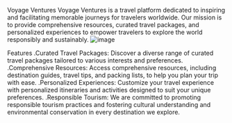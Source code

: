 Voyage Ventures
Voyage Ventures is a travel platform dedicated to inspiring and facilitating memorable journeys for travelers worldwide. Our mission is to provide comprehensive resources, curated travel packages, and personalized experiences to empower travelers to explore the world responsibly and sustainably.
![image](https://github.com/swetasingh8844/Travelling_Website/assets/120044039/7f04377b-bcfb-45b4-84e2-e6eae0021fee)

Features
.Curated Travel Packages: Discover a diverse range of curated travel packages tailored to various interests and preferences.
.Comprehensive Resources: Access comprehensive resources, including destination guides, travel tips, and packing lists, to help you plan your trip with ease.
.Personalized Experiences: Customize your travel experience with personalized itineraries and activities designed to suit your unique preferences.
.Responsible Tourism: We are committed to promoting responsible tourism practices and fostering cultural understanding and environmental conservation in every destination we explore.
